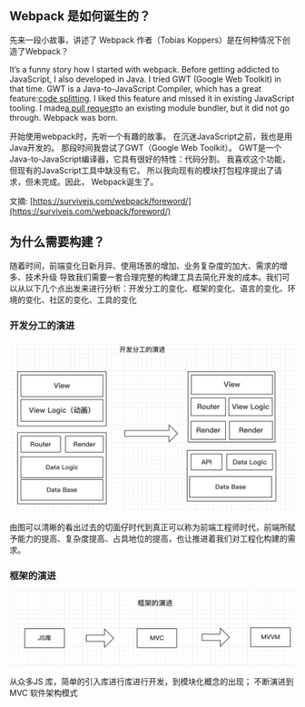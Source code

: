 ## Webpack 是如何诞生的？

先来一段小故事，讲述了 Webpack 作者（Tobias Koppers）是在何种情况下创造了Webpack？

It’s a funny story how I started with webpack. Before getting addicted to JavaScript, I also developed in Java. I tried GWT \(Google Web Toolkit\) in that time. GWT is a Java-to-JavaScript Compiler, which has a great feature:[code splitting](http://www.gwtproject.org/doc/latest/DevGuideCodeSplitting.html). I liked this feature and missed it in existing JavaScript tooling. I made[a pull request](https://github.com/medikoo/modules-webmake/issues/7)to an existing module bundler, but it did not go through. Webpack was born.

开始使用webpack时，先听一个有趣的故事。 在沉迷JavaScript之前，我也是用Java开发的。 那段时间我尝试了GWT（Google Web Toolkit）。 GWT是一个Java-to-JavaScript编译器，它具有很好的特性：代码分割。 我喜欢这个功能，但现有的JavaScript工具中缺没有它。 所以我向现有的模块打包程序提出了请求，但未完成。因此， Webpack诞生了。

文摘: [https://survivejs.com/webpack/foreword/](https://survivejs.com/webpack/foreword/)

## 为什么需要构建？

随着时间，前端变化日新月异、使用场景的增加、业务复杂度的加大、需求的增多、技术升级 导致我们需要一套合理完整的构建工具去简化开发的成本。我们可以从以下几个点出发来进行分析：开发分工的变化、框架的变化、语言的变化、环境的变化、社区的变化、工具的变化

### 开发分工的演进

![](/assets/开发分工.jpg)

由图可以清晰的看出过去的切面仔时代到真正可以称为前端工程师时代，前端所赋予能力的提高、复杂度提高、占具地位的提高，也让推进着我们对工程化构建的需求。

### 框架的演进

![](/assets/框架的演进.jpg)

从众多JS 库，简单的引入库进行库进行开发，到模块化概念的出现； 不断演进到 MVC 软件架构模式





